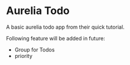 # Aurelia Todo

A basic aurelia todo app from their quick tutorial.

Following feature will be added in future:
* Group for Todos
* priority



